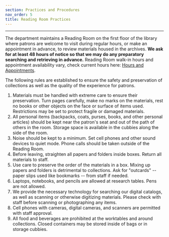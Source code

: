 ```yaml
---
section: Practices and Procedures
nav_order: 5
title: Reading Room Practices
---
```

---
The department maintains a Reading Room on the first floor of the library where patrons are welcome to visit during regular hours, or make an appointment in advance, to review materials housed in the archives. **We ask for at least 48 hours of notice so that we may do any preparatory searching and retrieving in advance.** Reading Room walk-in hours and appointment availability vary, check current hours here: [Hours and Appointments](https://www.lib.uidaho.edu/special-collections/plan.html#hours).

The following rules are established to ensure the safety and preservation of collections as well as the quality of the experience for patrons.

1. Materials must be handled with extreme care to ensure their preservation. Turn pages carefully, make no marks on the materials, rest no books or other objects on the face or surface of items used. Restrictions may be set to protect fragile or damaged materials. 
2. All personal items (backpacks, coats, purses, books, and other personal articles) should be kept near the patron's seat and out of the path of others in the room. Storage space is available in the cubbies along the side of the room. 
3. Noise should be kept to a minimum. Set cell phones and other sound devices to quiet mode. Phone calls should be taken outside of the Reading Room.  
4. Before leaving, straighten all papers and folders inside boxes. Return all materials to staff.  
5. Use care to preserve the order of the materials in a box. Mixing up papers and folders is detrimental to collections. Ask for "outcards" -- paper slips used like bookmarks -- from staff if needed.  
6. Laptops, notebooks, and pencils are allowed at research tables. Pens are not allowed. 
7. We provide the necessary technology for searching our digital catalogs, as well as scanning or otherwise digitizing materials. Please check with staff before scanning or photographing any items. 
8. Cell phones with cameras, digital cameras, and scanners are permitted with staff approval. 
9. All food and beverages are prohibited at the worktables and around collections. Closed containers may be stored inside of bags or in storage cubbies. 